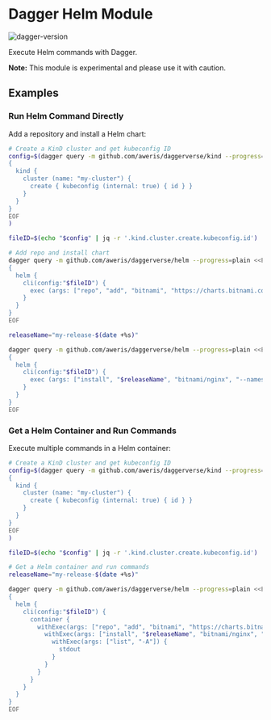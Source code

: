 # Dagger Helm Module

![dagger-version](https://img.shields.io/badge/dagger%20version-v0.9.0-green)

Execute Helm commands with Dagger.

**Note:** This module is experimental and please use it with caution.

## Examples

### Run Helm Command Directly

Add a repository and install a Helm chart:

```bash
# Create a KinD cluster and get kubeconfig ID
config=$(dagger query -m github.com/aweris/daggerverse/kind --progress=plain <<EOF
{
  kind {
    cluster (name: "my-cluster") {
      create { kubeconfig (internal: true) { id } }
    }
  }
}
EOF
)

fileID=$(echo "$config" | jq -r '.kind.cluster.create.kubeconfig.id')

# Add repo and install chart
dagger query -m github.com/aweris/daggerverse/helm --progress=plain <<EOF
{
  helm {
    cli(config:"$fileID") {
      exec (args: ["repo", "add", "bitnami", "https://charts.bitnami.com/bitnami"])
    }
  }
}
EOF

releaseName="my-release-$(date +%s)"

dagger query -m github.com/aweris/daggerverse/helm --progress=plain <<EOF
{
  helm {
    cli(config:"$fileID") {
      exec (args: ["install", "$releaseName", "bitnami/nginx", "--namespace", "my-namespace", "--create-namespace"])
    }
  }
}
EOF
```

### Get a Helm Container and Run Commands

Execute multiple commands in a Helm container:

```bash
# Create a KinD cluster and get kubeconfig ID
config=$(dagger query -m github.com/aweris/daggerverse/kind --progress=plain <<EOF
{
  kind {
    cluster (name: "my-cluster") {
      create { kubeconfig (internal: true) { id } }
    }
  }
}
EOF
)

fileID=$(echo "$config" | jq -r '.kind.cluster.create.kubeconfig.id')

# Get a Helm container and run commands
releaseName="my-release-$(date +%s)"

dagger query -m github.com/aweris/daggerverse/helm --progress=plain <<EOF
{
  helm {
    cli(config:"$fileID") {
      container {
        withExec(args: ["repo", "add", "bitnami", "https://charts.bitnami.com/bitnami"]) {
          withExec(args: ["install", "$releaseName", "bitnami/nginx", "--namespace", "my-namespace", "--create-namespace"]) {
            withExec(args: ["list", "-A"]) {
              stdout
            }
          }
        }
      }
    }
  }
}
EOF
```
